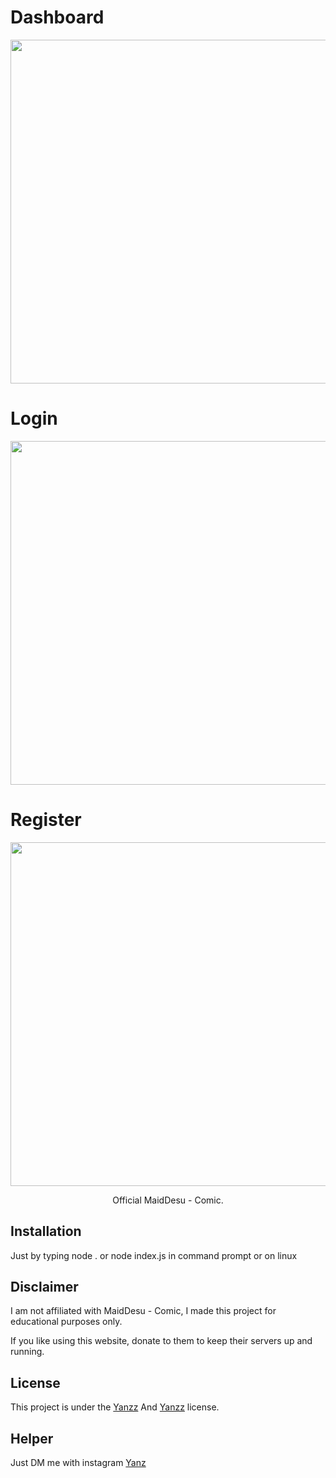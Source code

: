 <h1>Dashboard</h1>
<p align="center">
  <img src="https://raw.githubusercontent.com/Yanzz231/MaidDesu-Reading/master/lib/desa.PNG" width="550" />
</p>
<h1>Login</h1>
<p align="center">
  <img src="https://raw.githubusercontent.com/Yanzz231/MaidDesu-Reading/master/lib/login.PNG" width="550" />
</p>
<h1>Register</h1>
<p align="center">
  <img src="https://raw.githubusercontent.com/Yanzz231/MaidDesu-Reading/master/lib/regis.PNG" width="550" />
</p>

<p align="center">Official MaidDesu - Comic.</p>

## Installation

Just by typing node . or node index.js in command prompt or on linux

## Disclaimer

I am not affiliated with MaidDesu - Comic, I made this project for educational purposes only.

If you like using this website, donate to them to keep their servers up and running.

## License

This project is under the [Yanzz](https://github.com/Yanzz231) And [Yanzz](https://github.com/RDTUTORIAL) license. 

## Helper

Just DM me with instagram [Yanz](https://www.instagram.com/iyanmikasa/)
